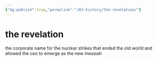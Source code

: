 ```yaml
---
{"dg-publish":true,"permalink":"/03-history/the-revelation/"}
---
```


# the revelation
the corporate name for the nuclear strikes that ended the old world and allowed the ceo to emerge as the new messiah

